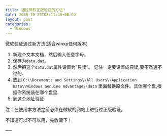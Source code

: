 ```yaml
---
title: 通过微软正版验证的方法！
date: 2005-10-25T08:11:40+00:00
layout: post
categories:
  - Windows
---
```


微软验证通过新方法(适合winxp任何版本)

1. 新建个文本文档，然后输入任意字母。
2. 保存为`data.dat`。
3. 然后把这个`data.dat`属性设置为”只读”。 记住一定要设置成只读,要不然通不过的.
4. 放到 `C:\\Documents and Settings\\All Users\\Application Data\\Windows Genuine Advantage\\data` 里面替换原文件。具体哪个盘,根据你系统装在哪个盘里.
5. 到[这个地址](http://www.microsoft.com/resources/howtotell/zh-chs/Windows/default.mspx)验证


注：在使用本方法之前必须在微软的网站上进行过正版验证。

不知道可以不可以用，先收藏下！

—–